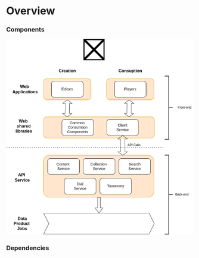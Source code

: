 # Overview

### Components&#x20;

![](<../.gitbook/assets/sunbird-knowlg-Knowlg Architecture.drawio.png>)

### Dependencies



